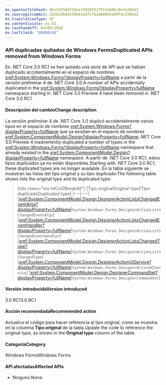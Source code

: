 ```yaml
---
ms.openlocfilehash: 0be59258df10aa13920551f011d68bc8efe20b93
ms.sourcegitcommit: 2b3b2d684259463ddfc76ad680e5e09fdc1984d2
ms.translationtype: HT
ms.contentlocale: es-ES
ms.lasthandoff: 04/08/2020
ms.locfileid: "80888149"
---
```

### <a name="duplicated-apis-removed-from-windows-forms"></a><span data-ttu-id="16bc4-101">API duplicadas quitadas de Windows Forms</span><span class="sxs-lookup"><span data-stu-id="16bc4-101">Duplicated APIs removed from Windows Forms</span></span>

<span data-ttu-id="16bc4-102">En .NET Core 3.0 RC1 se han quitado una serie de API que se habían duplicado accidentalmente en el espacio de nombres <xref:System.Windows.Forms?displayProperty=fullName> a partir de la versión preliminar 4 de .NET Core 3.0.</span><span class="sxs-lookup"><span data-stu-id="16bc4-102">A number of APIs accidentally duplicated in the <xref:System.Windows.Forms?displayProperty=fullName> namespace starting in .NET Core 3.0 Preview 4 have been removed in .NET Core 3.0 RC1.</span></span>

#### <a name="change-description"></a><span data-ttu-id="16bc4-103">Descripción del cambio</span><span class="sxs-lookup"><span data-stu-id="16bc4-103">Change description</span></span>

<span data-ttu-id="16bc4-104">La versión preliminar 4 de .NET Core 3.0 duplicó accidentalmente varios tipos en el espacio de nombres <xref:System.Windows.Forms?displayProperty=fullName> que ya existían en el espacio de nombres <xref:System.ComponentModel.Design?displayProperty=fullName>.</span><span class="sxs-lookup"><span data-stu-id="16bc4-104">.NET Core 3.0 Preview 4 inadvertently duplicated a number of types in the <xref:System.Windows.Forms?displayProperty=fullName> namespace that already existed in the <xref:System.ComponentModel.Design?displayProperty=fullName> namespace.</span></span> <span data-ttu-id="16bc4-105">A partir de .NET Core 3.0 RC1, estos tipos duplicados ya no están disponibles.</span><span class="sxs-lookup"><span data-stu-id="16bc4-105">Starting with .NET Core 3.0 RC1, these duplicated types are no longer available.</span></span> <span data-ttu-id="16bc4-106">En la tabla siguiente se muestran las listas del tipo original y su tipo duplicado:</span><span class="sxs-lookup"><span data-stu-id="16bc4-106">The following table shows lists the original type and its duplicated type:</span></span>

> [!div class="mx-tdCol2BreakAll"]
> |<span data-ttu-id="16bc4-107">Tipo original</span><span class="sxs-lookup"><span data-stu-id="16bc4-107">Original type</span></span>|<span data-ttu-id="16bc4-108">Tipo duplicado</span><span class="sxs-lookup"><span data-stu-id="16bc4-108">Duplicated type</span></span>|
> |---|---|
> |<xref:System.ComponentModel.Design.DesignerActionListsChangedEventArgs?displayProperty=fullName>|`System.Windows.Forms.DesignerActionListsChangedEventArgs`|
> |<xref:System.ComponentModel.Design.DesignerActionListsChangedEventHandler?displayProperty=fullName>|`System.Windows.Forms.DesignerActionListsChangedEventHandler`|
> |<xref:System.ComponentModel.Design.DesignerActionListsChangedType?displayProperty=fullName>|`System.Windows.Forms.DesignerActionListsChangedType`|
> |<xref:System.ComponentModel.Design.DesignerActionUIService?displayProperty=fullName>|`System.Windows.Forms.DesignerActionUIService`|
> |<xref:System.ComponentModel.Design.DesignerCommandSet?displayProperty=fullName>|`System.Windows.Forms.DesignerCommandSet`|

#### <a name="version-introduced"></a><span data-ttu-id="16bc4-109">Versión introducida</span><span class="sxs-lookup"><span data-stu-id="16bc4-109">Version introduced</span></span>

<span data-ttu-id="16bc4-110">3.0 RC1</span><span class="sxs-lookup"><span data-stu-id="16bc4-110">3.0 RC1</span></span>

#### <a name="recommended-action"></a><span data-ttu-id="16bc4-111">Acción recomendada</span><span class="sxs-lookup"><span data-stu-id="16bc4-111">Recommended action</span></span>

<span data-ttu-id="16bc4-112">Actualice el código para hacer referencia al tipo original, como se muestra en la columna **Tipo original** de la tabla.</span><span class="sxs-lookup"><span data-stu-id="16bc4-112">Update the code to reference the original type, as shown in the **Original type** column of the table.</span></span>

#### <a name="category"></a><span data-ttu-id="16bc4-113">Categoría</span><span class="sxs-lookup"><span data-stu-id="16bc4-113">Category</span></span>

<span data-ttu-id="16bc4-114">Windows Forms</span><span class="sxs-lookup"><span data-stu-id="16bc4-114">Windows Forms</span></span>

#### <a name="affected-apis"></a><span data-ttu-id="16bc4-115">API afectadas</span><span class="sxs-lookup"><span data-stu-id="16bc4-115">Affected APIs</span></span>

- <span data-ttu-id="16bc4-116">Ninguno.</span><span class="sxs-lookup"><span data-stu-id="16bc4-116">None.</span></span>

<!--

### Affected APIs

- Not detectable via API analysis.

-->
